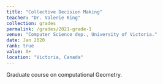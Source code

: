 ```yaml
---
title: "Collective Decision Making"
teacher: "Dr. Valerie King"
collection: grades
permalink: /grades/2021-grade-1
venue: "Computer Science dep., University of Victoria."
date: Jan 2020
rank: true
value: A+
location: "Victoria, Canada"
---
```


Graduate course on computational Geometry.
